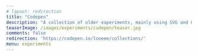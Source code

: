 ```yaml
---
# layout: redirection
title: "Codepen"
description: "A collection of older experiments, mainly using SVG and GSAP"
teaserImage: /images/experiments/codepen/teaser.jpg
comments: false
redirection: 'https://codepen.io/looeee/collections/'
menu: experiments
---
```


